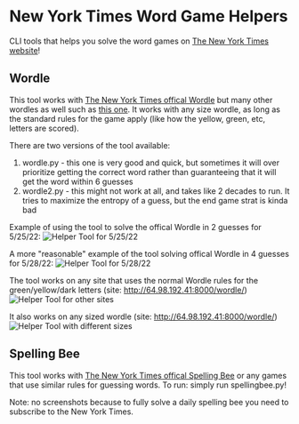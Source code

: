# New York Times Word Game Helpers

CLI tools that helps you solve the word games on [The New York Times website](https://www.nytimes.com/crosswords)!

## Wordle

This tool works with [The New York Times offical Wordle](https://www.nytimes.com/games/wordle/index.html) but many other wordles as well such as [this one](http://64.98.192.13:8000/wordle/).
It works with any size wordle, as long as the standard rules for the game apply (like how the yellow, green, etc, letters are scored).

There are two versions of the tool available:
1) wordle.py - this one is very good and quick, but sometimes it will over prioritize getting the correct word rather than guaranteeing that it will get the word within 6 guesses
2) wordle2.py - this might not work at all, and takes like 2 decades to run. It tries to maximize the entropy of a guess, but the end game strat is kinda bad

Example of using  the tool to solve the offical Wordle in 2 guesses for 5/25/22:
![Helper Tool for 5/25/22](https://github.com/LelsersLasers/WordleHelper/raw/main/showcase/solving_5_26_22_wordle.PNG)

A more "reasonable" example of the tool solving offical Wordle in 4 guesses for 5/28/22:
![Helper Tool for 5/28/22](https://github.com/LelsersLasers/WordleHelper/raw/main/showcase/solving_5_28_22_wordle.PNG)

The tool works on any site that uses the normal Wordle rules for the green/yellow/dark letters (site: <http://64.98.192.41:8000/wordle/>)
![Helper Tool for other sites](https://github.com/LelsersLasers/WordleHelper/raw/main/showcase/works_on_other_sites.PNG)

It also works on any sized wordle (site: <http://64.98.192.41:8000/wordle/>)
![Helper Tool with different sizes](https://github.com/LelsersLasers/WordleHelper/raw/main/showcase/works_with_different_sizes.PNG)

## Spelling Bee

This tool works with [The New York Times offical Spelling Bee](https://www.nytimes.com/puzzles/spelling-bee) or any games that use similar rules for guessing words.
To run: simply run spellingbee.py!

Note: no screenshots because to fully solve a daily spelling bee you need to subscribe to the New York Times.
